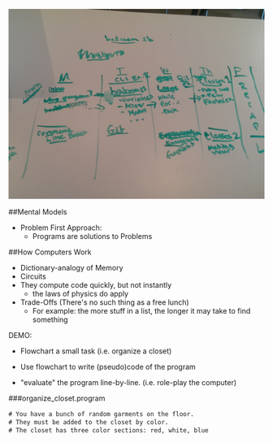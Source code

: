 ![Drawing on the Desk](./images/d1_outline.jpg)

##Mental Models

- Problem First Approach:
  - Programs are solutions to Problems

##How Computers Work

- Dictionary-analogy of Memory
- Circuits
- They compute code quickly, but not instantly
  - the laws of physics do apply
- Trade-Offs (There's no such thing as a free lunch)
  - For example: the more stuff in a list, the longer it may take to find something

DEMO:

- Flowchart a small task (i.e. organize a closet)

- Use flowchart to write (pseudo)code of the program

- "evaluate" the program line-by-line. (i.e. role-play the computer)

###organize_closet.program
```
# You have a bunch of random garments on the floor.
# They must be added to the closet by color.
# The closet has three color sections: red, white, blue


```